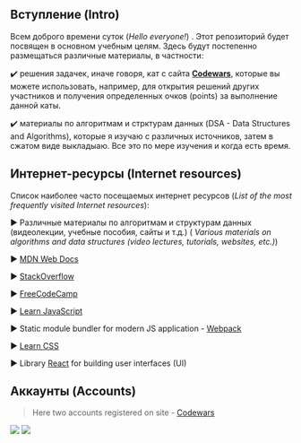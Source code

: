 ## Вступление (Intro)
Всем доброго времени суток (*Hello everyone!*) . Этот репозиторий будет посвящен в основном учебным целям. 
Здесь будут постепенно размещаться различные материалы, в частности:

✔️ решения задачек, иначе говоря, кат с сайта [**Codewars**](https://www.codewars.com/), которые вы можете использовать, например, для открытия решений других участников и получения определенных очков (points) за выполнение данной каты.

✔️ материалы по алгоритмам и стрктурам данных (DSA - Data Structures and Algorithms), которые я изучаю с различных источников, затем в сжатом виде выкладыаю. Все это по мере изучения и когда есть время.

## Интернет-ресурсы (Internet resources)
Список наиболее часто посещаемых интернет ресурсов (*List of the most frequently visited Internet resources*):

▶️ Различные материалы по алгоритмам и структурам данных (видеолекции, учебные пособия, сайты и т.д.) ( *Various materials on algorithms and data structures (video lectures, tutorials, websites, etc.)*)

▶️ [MDN Web Docs](https://developer.mozilla.org/)

▶️  [StackOverflow](https://stackoverflow.com/)

▶️  [FreeCodeCamp](https://www.freecodecamp.org/)

▶️  [Learn JavaScript](https://javascript.info/)

▶️  Static module bundler for modern JS application - [Webpack](https://webpack.js.org/)

▶️  [Learn CSS](https://web.dev/learn/css/)

▶️  Library [React](https://ru.reactjs.org/) for building user interfaces (UI)


<!-- ## Stats
![GitHub stats](https://github-readme-stats.vercel.app/api?username=InGodWeTrustt&hide=contribs,prs&show_icons=true&theme=yeblu&border_radius=25) -->

## Аккаунты (Accounts)
> Here two accounts registered on site -  [Codewars](https://www.codewars.com/dashboard)

![](https://www.codewars.com/users/InGodWeTrustt/badges/large)
![](https://www.codewars.com/users/y4y4/badges/large)

<!--
КРАТКИЙ СПРАВОЧНИК по оформлению файлов markdown:
* - по сути представляют собой списки
#  Заголовок первого уровня #

Ниже представлен какой - то код на js, к примеру:
```js
const tmp = []
```

# Заголовок первого уровня
## Заголовок второго уровня
### Заголовок третьего уровня
###### Заголовок шестого уровня 
**текст**

Для создания таблицы:
| First Header  | Second Header |
| ------------- | ------------- |
| Content Cell  | Content Cell  |
| Content Cell  | Content Cell  |

Знак '>'  - для обозначения цитаты первого уровня, '>>' - второго уровня.
> **Note**
> This is a note

> **Warning**
> This is a warning

->
